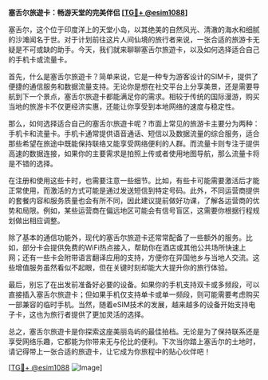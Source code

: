 **塞舌尔旅遊卡：畅游天堂的完美伴侣 [[TG💪+ @esim1088](https://t.me/s/esim1088)]**

塞舌尔，这个位于印度洋上的天堂小岛，以其绝美的自然风光、清澈的海水和细腻的沙滩闻名于世。对于计划前往这片人间仙境的旅行者来说，一张合适的旅游卡无疑是不可或缺的助手。今天，我们就来聊聊塞舌尔旅遊卡，以及如何选择适合自己的手机卡或流量卡。

首先，什么是塞舌尔旅遊卡？简单来说，它是一种专为游客设计的SIM卡，提供了便捷的通信服务和数据流量支持。无论你是想在社交平台上分享美景，还是需要导航到下一个景点，塞舌尔旅遊卡都能满足你的需求。相较于传统的国际漫游，购买当地的旅游卡不仅更经济实惠，还能让你享受到本地网络的速度与稳定性。

那么，如何选择适合自己的塞舌尔旅遊卡呢？市面上常见的旅游卡主要分为两种：手机卡和流量卡。手机卡通常提供语音通话、短信以及数据流量的综合服务，适合那些希望在旅途中既能保持联络又能享受网络便利的人群。而流量卡则专注于提供高速的数据连接，如果你的主要需求是拍照上传或者使用地图导航，那么流量卡将是不错的选择。

在注册和使用这些卡时，也需要注意一些细节。比如，有些卡可能需要激活后才能正常使用，而激活的方式可能是通过发送短信到特定号码。此外，不同运营商提供的套餐内容和服务质量也会有所不同，因此建议提前做好功课，了解各运营商的优势和局限。例如，某些运营商在偏远地区可能会有信号盲区，这需要你根据行程规划做出相应调整。

除了基本的通信功能外，现代的塞舌尔旅遊卡还常常配备了一些额外的服务。比如，部分卡会提供免费的WiFi热点接入，帮助你在酒店或其他公共场所快速上网；还有一些卡会附带语言翻译应用的支持，方便你在异国他乡与当地人交流。这些增值服务虽然看似不起眼，但在关键时刻却能大大提升你的旅行体验。

最后，别忘了在出发前准备好必要的设备。如果你的手机支持双卡或多频段，可以直接插入塞舌尔旅遊卡；但如果手机仅支持单卡或单一频段，则可能需要考虑购买一部兼容的临时手机。当然，随着eSIM技术的发展，越来越多的设备开始支持电子卡，这也为旅行者提供了更加灵活的选择。

总之，塞舌尔旅遊卡是你探索这座美丽岛屿的最佳拍档。无论是为了保持联系还是享受网络乐趣，它都能为你带来无与伦比的便利。下次当你踏上塞舌尔的土地时，请记得带上一张合适的旅遊卡，让它成为你旅程中的贴心伙伴吧！

[[TG💪+ @esim1088](https://t.me/s/esim1088) ![Image](https://i.postimg.cc/4NQfJmqS/Snipaste-2025-05-13-00-14-12.png)]